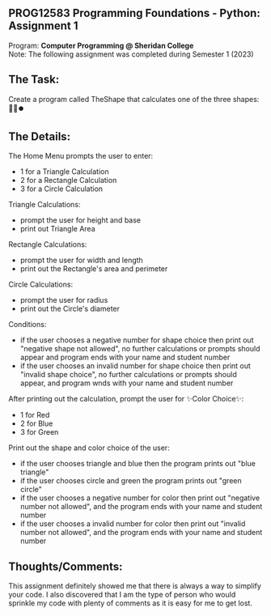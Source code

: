 ## PROG12583 Programming Foundations - Python: Assignment 1
Program: **Computer Programming @ Sheridan College** <br>
Note: The following assignment was completed during Semester 1 (2023) <br>

## The Task:
Create a program called TheShape that calculates one of the three shapes: 🔼📘⏺️ 

## The Details: 
The Home Menu prompts the user to enter: 
<ul>
  <li>1 for a Triangle Calculation</li>
  <li>2 for a Rectangle Calculation</li>
  <li>3 for a Circle Calculation</li>
</ul>

Triangle Calculations: 
<ul>
  <li>prompt the user for height and base</li>
  <li>print out Triangle Area</li>
</ul>

Rectangle Calculations: 
<ul>
  <li>prompt the user for width and length</li>
  <li>print out the Rectangle's area and perimeter</li>
</ul>

Circle Calculations: 
<ul>
  <li>prompt the user for radius</li>
  <li>print out the Circle's diameter</li>
</ul>

Conditions: 
<ul>
  <li>if the user chooses a negative number for shape choice then print out "negative shape not allowed", no further calculations or prompts should appear and program ends with your name and student number</li>
  <li>if the user chooses an invalid number for shape choice then print out "invalid shape choice", no further calculations or prompts should appear, and program wnds with your name and student number</li>
</ul>

After printing out the calculation, prompt the user for ✨Color Choice✨: 
<ul>
  <li>1 for Red</li>
  <li>2 for Blue</li>
  <li>3 for Green</li>
</ul>

Print out the shape and color choice of the user: 
<ul>
  <li>if the user chooses triangle and blue then the program prints out "blue triangle"</li>
  <li>if the user chooses circle and green the program prints out "green circle"</li>
  <li>if the user chooses a negative number for color then print out "negative number not allowed", and the program ends with your name and student number</li>
  <li>if the user chooses a invalid number for color then print out "invalid number not allowed", and the program ends with your name and student number</li>
</ul>

## Thoughts/Comments: 
This assignment definitely showed me that there is always a way to simplify your code. I also discovered that I am the type of person who would sprinkle my code with plenty of comments as it is easy for me to get lost.
